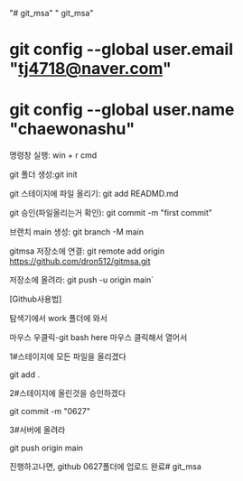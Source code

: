 "# git_msa" 
" git_msa"  
# git config --global user.email "tj4718@naver.com"
# git config --global user.name "chaewonashu"

명령창 실행: win + r cmd


git 폴더 생성:git init


git 스테이지에 파일 올리기: git add READMD.md


git 승인(파일올리는거 확인): git commit -m "first commit"


브랜치 main 생성: git branch -M main


gitmsa 저장소에 연결: git remote add origin https://github.com/dron512/gitmsa.git


저장소에 올려라: git push -u origin main`

[Github사용법]

탐색기에서 work 폴더에 와서


마우스 우클릭-git bash here 마우스 클릭해서 열어서


1#스테이지에 모든 파일을 올리겠다


git add .


2#스테이지에 올린것을 승인하겠다


git commit -m "0627"


3#서버에 올려라


git push origin main


진행하고나면, github 0627폴더에 업로드 완료# git_msa
